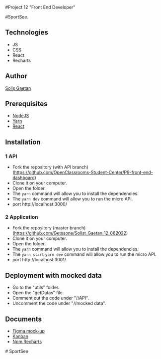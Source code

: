 #Project 12 "Front End Developer" 

#SportSee. 

## Technologies
- JS
- CSS 
- React
- Recharts


## Author
[Solis Gaetan](https://github.com/Getssone)



## Prerequisites


- [NodeJS](https://nodejs.org/en/)
- [Yarn](https://yarnpkg.com/)
- [React](https://reactjs.org/docs/getting-started.html)


## Installation



### 1 API
- Fork the repository (with API branch)(https://github.com/OpenClassrooms-Student-Center/P9-front-end-dashboard)
- Clone it on your computer.
- Open the folder.
- The `yarn` command will allow you to install the dependencies.
- The `yarn dev` command will allow you to run the micro API.
- port http://localhost:3000/

### 2 Application
- Fork the repository (master branch)(https://github.com/Getssone/Solist_Gaetan_12_062022)
- Clone it on your computer.
- Open the folder.
- The `yarn` command will allow you to install the dependencies.
- The `yarn start` `yarn dev` command will allow you to run the micro API.
- port http://localhost:3001/



## Deployment with mocked data 

- Go to the "utils" folder.
- Open the "getDatas" file.
- Comment out the code under "//API".
- Uncomment the code under "//mocked data".

## Documents
- [Figma mock-up ](https://www.figma.com/file/BMomGVZqLZb811mDMShpLu/UI-design-Sportify-FR?node-id=0%3A1)
- [Kanban](https://www.notion.so/Tableau-de-bord-SportSee-6686aa4b5f44417881a4884c9af5669e)
- [Npm Recharts](https://www.npmjs.com/package/recharts)


#   S p o r t S e e  
 